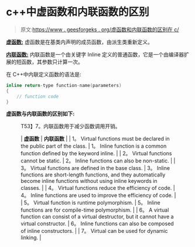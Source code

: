 # c++中虚函数和内联函数的区别

> 原文:[https://www . geesforgeks . org/虚函数和内联函数的区别在 c/](https://www.geeksforgeeks.org/difference-between-virtual-function-and-inline-function-in-c/)

[**虚函数:**](https://www.geeksforgeeks.org/virtual-function-cpp/) 虚函数是在基类内声明的成员函数，由派生类重新定义。

[**内联函数:**](https://www.geeksforgeeks.org/inline-functions-cpp/) 内联函数是一个由关键字 Inline 定义的普通函数，它是一个由编译器扩展的短函数，其参数只计算一次。

在 C++中内联定义函数的语法是:

```cpp
inline return-type function-name(parameters)
{
    // function code
} 
```

**虚函数与内联函数的区别如下:**

<figure class="table">T53】7。内联函数用于减少函数调用开销。

| **虚函数** | **内联函数** |
| 1。 Virtual functions must be declared in the public part of the class. | 1。 Inline function is a common function defined by the keyword inline. |
| 2。 Virtual functions cannot be static. | 2。 Inline functions can also be non-static. |
| 3。 Virtual functions are defined in the base class. | 3。 Inline functions are short-length functions, and they automatically become inline functions without using inline keywords in classes. |
| 4。 Virtual functions reduce the efficiency of code. | 4。 Inline functions are used to improve the efficiency of code. |
| 5。 Virtual function is runtime polymorphism. | 5。 Inline functions are for compile-time polymorphism. |
| 6。 A virtual function can consist of a virtual destructor, but it cannot have a virtual constructor. | 6。 Inline functions can also be composed of inline constructors. |
| 7。 Virtual can be used for dynamic linking. |

</figure>